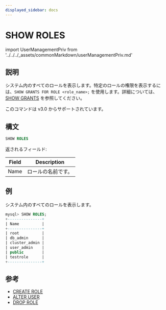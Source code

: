 ```yaml
---
displayed_sidebar: docs
---
```


# SHOW ROLES

import UserManagementPriv from '../../../_assets/commonMarkdown/userManagementPriv.md'

## 説明

システム内のすべてのロールを表示します。特定のロールの権限を表示するには、`SHOW GRANTS FOR ROLE <role_name>;` を使用します。詳細については、 [SHOW GRANTS](SHOW_GRANTS.md) を参照してください。

このコマンドは v3.0 からサポートされています。

<UserManagementPriv />

## 構文

```SQL
SHOW ROLES
```

返されるフィールド:

| **Field** | **Description**       |
| --------- | --------------------- |
| Name      | ロールの名前です。    |

## 例

システム内のすべてのロールを表示します。

```SQL
mysql> SHOW ROLES;
+---------------+
| Name          |
+---------------+
| root          |
| db_admin      |
| cluster_admin |
| user_admin    |
| public        |
| testrole      |
+---------------+
```

## 参考

- [CREATE ROLE](CREATE_ROLE.md)
- [ALTER USER](ALTER_USER.md)
- [DROP ROLE](DROP_ROLE.md)